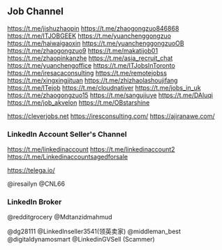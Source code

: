 ## Job Channel
https://t.me/jishuzhaopin
https://t.me/zhaogongzuo846868
https://t.me/ITJOBGEEK
https://t.me/yuanchenggongzuo
https://t.me/haiwaigaoxin
https://t.me/yuanchenggongzuoOB
https://t.me/zhaogongzuo9
https://t.me/makatijob01
https://t.me/zhaopinkanzhe
https://t.me/asia_recruit_chat
https://t.me/yuanchengoffice
https://t.me/ITJobsInToronto
https://t.me/iresacaconsulting
https://t.me/remotejobss
https://t.me/xingxingjituan
https://t.me/zhizhaolashoujifang
https://t.me/ITejob
https://t.me/cloudnativer
https://t.me/jobs_in_uk
https://t.me/zhaogongzuo15
https://t.me/sangujiuye
https://t.me/DAluqi
https://t.me/job_akvelon
https://t.me/OBstarshine


https://cleverjobs.net
https://iresconsulting.com/
https://ajiranawe.com/


### LinkedIn Account Seller's Channel
https://t.me/linkedinaccount
https://t.me/linkedinaccount2
https://t.me/Linkedinaccountsagedforsale

https://telega.io/


@iresailyn
@CNL66

### LinkedIn Broker
@redditgrocery
@Mdtanzidmahmud

@dg28111
@LinkedInseller3541(领英卖家)
@middleman_best
@digitaldynamosmart
@LinkedinGVSell (Scammer)
